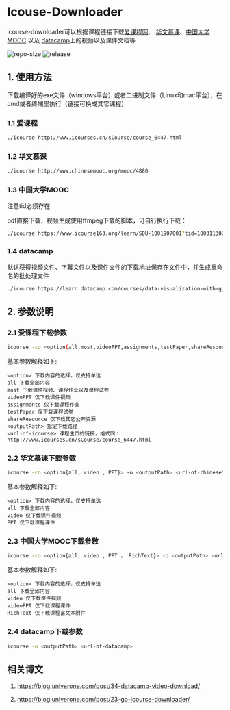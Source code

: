 # Icouse-Downloader

icourse-downloader可以根据课程链接下载[爱课程网](https://www.icourses.cn/home/)、 [华文慕课](http://www.chinesemooc.org)、[中国大学MOOC](https://www.icourse163.org) 以及
[datacamp](https://www.datacamp.com/)上的视频以及课件文档等

![repo-size](https://img.shields.io/github/repo-size/webscrapingproject/icourse-downloader) ![release](https://img.shields.io/github/v/release/webscrapingproject/icourse-downloader)

## 1. 使用方法

下载编译好的exe文件（windows平台）或者二进制文件（Linux和mac平台），在cmd或者终端里执行（链接可换成其它课程）

### 1.1 爱课程

```bash
./icourse http://www.icourses.cn/sCourse/course_6447.html
```

### 1.2 华文慕课

```bash
./icourse http://www.chinesemooc.org/mooc/4880
```

### 1.3 中国大学MOOC

注意tid必须存在

pdf直接下载，视频生成使用ffmpeg下载的脚本，可自行执行下载：

```bash
./icourse https://www.icourse163.org/learn/SDU-1001907001?tid=1003113029
```

### 1.4 datacamp

默认获得视频文件、字幕文件以及课件文件的下载地址保存在文件中，并生成重命名的批处理文件

```bash
./icourse https://learn.datacamp.com/courses/data-visualization-with-ggplot2-part-3
```

## 2. 参数说明

### 2.1 爱课程下载参数

```bash
icourse -co <option(all,most,videoPPT,assignments,testPaper,shareResource)> -o <outputPath> <url-of-icourse>
```

基本参数解释如下:

```
<option> 下载内容的选择，仅支持单选
all 下载全部内容
most 下载课件视频、课程作业以及课程试卷
videoPPT 仅下载课件视频
assignments 仅下载课程作业
testPaper 仅下载课程试卷
shareResource 仅下载其它公开资源
<outputPath> 指定下载路径
<url-of-icourse> 课程主页的链接，格式同：http://www.icourses.cn/sCourse/course_6447.html
```

### 2.2 华文慕课下载参数

```bash
icourse -co <option{all, video , PPT}> -o <outputPath> <url-of-chineseMooc>
```

基本参数解释如下:

```
<option> 下载内容的选择，仅支持单选
all 下载全部内容
video 仅下载课件视频
PPT 仅下载课程课件
```

### 2.3 中国大学MOOC下载参数

```bash
icourse -co <option{all, video , PPT ， RichText}> -o <outputPath> <url-of-icourse163>
```

基本参数解释如下:

```
<option> 下载内容的选择，仅支持单选
all 下载全部内容
video 仅下载课件视频
videoPPT 仅下载课程课件
RichText 仅下载课程富文本附件
```

### 2.4 datacamp下载参数

```bash
icourse -o <outputPath> <url-of-datacamp>
```


## 相关博文

1. <https://blog.univerone.com/post/34-datacamp-video-download/>

2. <https://blog.univerone.com/post/23-go-icourse-downloader/>
